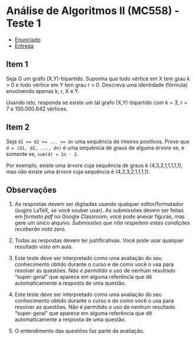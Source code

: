 # Análise de Algoritmos II (MC558) - Teste 1

- [Enunciado](./enunciado.pdf)
- [Entrega](./entrega.pdf)

## Item 1

Seja G um grafo (X,Y)-bipartido. Suponha que todo vértice em X tem grau k > 0 e todo vértice em Y tem grau r > 0. Descreva uma identidade (fórmula) envolvendo apenas k, r, X e Y.

Usando isto, responda se existe um tal grafo (X,Y)-bipartido com k = 3, r = 7 e 100.000.642 vértices.

## Item 2

Seja ```d1 >= d2 >= ... >= dn``` uma sequência de inteiros positivos. Prove que ```d = (d1, d2, ..., dn)``` é uma sequência de graus de alguma *árvore* se, e somente se, ```sum(d) = 2n - 2```.

Por exemplo, existe uma árvore cuja sequência de graus é (4,3,2,1,1,1,1,1), mas não existe uma árvore cuja sequência é (4,3,3,2,1,1,1,1).

## Observações

1. As respostas devem ser digitadas usando qualquer editor/formatador (sugiro LaTeX, se você souber usar). As submissões devem ser feitas em *formato pdf* no Google Classroom; você pode anexar figuras, mas gere um único arquivo. *Submissões que não respeitem estas condições receberão nota zero.*

2. Todas as respostas devem ter justificativas. Você pode usar qualquer resultado visto em aula.

3. Este teste deve ser interpretado como uma avaliação do seu conhecimento obtido durante o curso e de como você o usa para resolver as questões. *Não é permitido* o uso de nenhum resultado “super-geral” que aparece em alguma referência que dê automaticamente a resposta de uma questão.

4. Este teste deve ser interpretado como uma avaliação do seu conhecimento obtido durante o curso e de como você o usa para resolver as questões. Não é permitido o uso de nenhum resultado “super-geral” que aparece em alguma referência que dê automaticamente a resposta de uma questão.

5. O entendimento das questões faz parte da avaliação.

